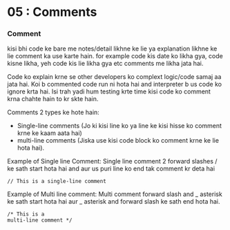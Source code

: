 # 05 : Comments

### Comment

kisi bhi code ke bare me notes/detail likhne ke lie ya explanation likhne ke lie comment ka use karte hain. for example code kis date ko likha gya, code kisne likha, yeh code kis lie likha gya etc comments me likha jata hai.

Code ko explain krne se other developers ko complext logic/code samaj aa jata hai. Koi b commented code run ni hota hai and interpreter b us code ko ignore krta hai. Isi trah yadi hum testing krte time kisi code ko comment krna chahte hain to kr skte hain.

Comments 2 types ke hote hain:

- Single-line comments (Jo ki kisi line ko ya line ke kisi hisse ko comment krne ke kaam aata hai)
- multi-line comments (Jiska use kisi code block ko comment krne ke lie hota hai).

Example of Single line Comment: Single line comment 2 forward slashes / ke sath start hota hai and aur us puri line ko end tak comment kr deta hai

```
// This is a single-line comment
```

Example of Multi line comment: Multi comment forward slash and _ asterisk ke sath start hota hai aur _ asterisk and forward slash ke sath end hota hai.

```
/* This is a
multi-line comment */
```

